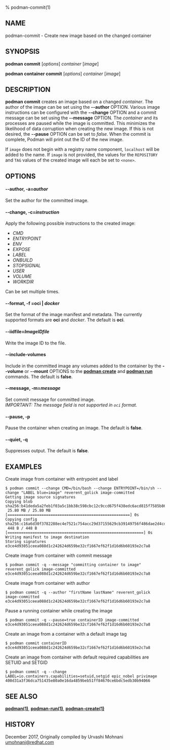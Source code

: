 % podman-commit(1)

## NAME
podman\-commit - Create new image based on the changed container

## SYNOPSIS
**podman commit** [*options*] *container* [*image*]

**podman container commit** [*options*] *container* [*image*]

## DESCRIPTION
**podman commit** creates an image based on a changed *container*. The author of the image can be set using the **--author** OPTION. Various image instructions can be configured with the **--change** OPTION and a commit message can be set using the **--message** OPTION. The *container* and its processes are paused while the image is committed. This minimizes the likelihood of data corruption when creating the new image. If this is not desired, the **--pause** OPTION can be set to *false*. When the commit is complete, Podman will print out the ID of the new image.

If `image` does not begin with a registry name component, `localhost` will be added to the name.
If `image` is not provided, the values for the `REPOSITORY` and `TAG` values of the created image will each be set to `<none>`.

## OPTIONS

#### **--author**, **-a**=*author*

Set the author for the committed image.

#### **--change**, **-c**=*instruction*

Apply the following possible instructions to the created image:

- *CMD*
- *ENTRYPOINT*
- *ENV*
- *EXPOSE*
- *LABEL*
- *ONBUILD*
- *STOPSIGNAL*
- *USER*
- *VOLUME*
- *WORKDIR*

Can be set multiple times.

#### **--format**, **-f** =**oci** | *docker*

Set the format of the image manifest and metadata.  The currently supported formats are **oci** and *docker*. The default is **oci**.

#### **--iidfile**=*ImageIDfile*

Write the image ID to the file.

#### **--include-volumes**

Include in the committed image any volumes added to the container by the **--volume** or **--mount** OPTIONS to the **[podman create](podman-create.1.md)** and **[podman run](podman-run.1.md)** commands. The default is **false**.

#### **--message**, **-m**=*message*

Set commit message for committed image.\
*IMPORTANT: The message field is not supported in `oci` format.*

#### **--pause**, **-p**

Pause the container when creating an image. The default is **false**.

#### **--quiet**, **-q**

Suppresses output. The default is **false**.

## EXAMPLES

Create image from container with entrypoint and label
```
$ podman commit --change CMD=/bin/bash --change ENTRYPOINT=/bin/sh --change "LABEL blue=image" reverent_golick image-committed
Getting image source signatures
Copying blob sha256:b41deda5a2feb1f03a5c1bb38c598cbc12c9ccd675f438edc6acd815f7585b86
 25.80 MB / 25.80 MB [======================================================] 0s
Copying config sha256:c16a6d30f3782288ec4e7521c754acc29d37155629cb39149756f486dae2d4cd
 448 B / 448 B [============================================================] 0s
Writing manifest to image destination
Storing signatures
e3ce4d93051ceea088d1c242624d659be32cf1667ef62f1d16d6b60193e2c7a8
```

Create image from container with commit message
```
$ podman commit -q --message "committing container to image"
reverent_golick image-committed
e3ce4d93051ceea088d1c242624d659be32cf1667ef62f1d16d6b60193e2c7a8
```

Create image from container with author
```
$ podman commit -q --author "firstName lastName" reverent_golick image-committed
e3ce4d93051ceea088d1c242624d659be32cf1667ef62f1d16d6b60193e2c7a8
```

Pause a running container while creating the image
```
$ podman commit -q --pause=true containerID image-committed
e3ce4d93051ceea088d1c242624d659be32cf1667ef62f1d16d6b60193e2c7a8
```

Create an image from a container with a default image tag
```
$ podman commit containerID
e3ce4d93051ceea088d1c242624d659be32cf1667ef62f1d16d6b60193e2c7a8
```

Create an image from container with default required capabilities are SETUID and SETGID
```
$ podman commit -q --change LABEL=io.containers.capabilities=setuid,setgid epic_nobel privimage
400d31a3f36dca751435e80a0e16da4859beb51ff84670ce6bdc5edb30b94066
```

## SEE ALSO
**[podman(1)](podman.1.md)**, **[podman-run(1)](podman-run.1.md)**, **[podman-create(1)](podman-create.1.md)**

## HISTORY
December 2017, Originally compiled by Urvashi Mohnani <umohnani@redhat.com>
